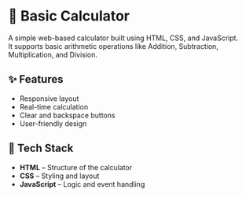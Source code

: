 # 🧮 Basic Calculator

A simple web-based calculator built using HTML, CSS, and JavaScript.  
It supports basic arithmetic operations like Addition, Subtraction, Multiplication, and Division.

## ✨ Features

- Responsive layout
- Real-time calculation
- Clear and backspace buttons
- User-friendly design

## 🔧 Tech Stack

- **HTML** – Structure of the calculator
- **CSS** – Styling and layout
- **JavaScript** – Logic and event handling


